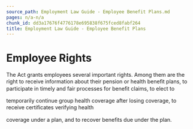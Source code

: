 ```yaml
---
source_path: Employment Law Guide - Employee Benefit Plans.md
pages: n/a-n/a
chunk_id: dd3a17676f4776178e695838f675fced8fabf264
title: Employment Law Guide - Employee Benefit Plans
---
```

# Employee Rights

The Act grants employees several important rights. Among them are the right to receive information about their pension or health beneﬁt plans, to participate in timely and fair processes for beneﬁt claims, to elect to

temporarily continue group health coverage after losing coverage, to receive certiﬁcates verifying health

coverage under a plan, and to recover beneﬁts due under the plan.
